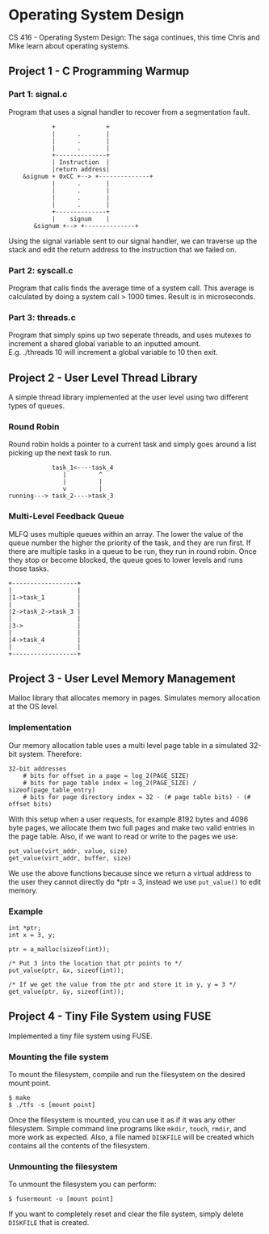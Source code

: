 # Operating System Design
CS 416 - Operating System Design: The saga continues, this time Chris
and Mike learn about operating systems.

## Project 1 - C Programming Warmup
### Part 1: signal.c
Program that uses a signal handler to recover from a segmentation fault.
```
			+              +
			|      .       |
			|      .       |
			|      .       |
			+--------------+
			| Instruction  |
			|return address|
    &signum + 0xCC +--> +--------------+
			|      .       |
			|      .       |
			|      .       |
			|      .       |
			+--------------+
			|    signum    |
	   &signum +-->	+--------------+
```
Using the signal variable sent to our signal handler, we can traverse up the stack
and edit the return address to the instruction that we failed on.

### Part 2: syscall.c
Program that calls finds the average time of a system call. This average is
calculated by doing a system call > 1000 times. Result is in microseconds.

### Part 3: threads.c
Program that simply spins up two seperate threads, and uses mutexes to
increment a shared global variable to an inputted amount.<br/>
E.g. ./threads 10 will increment a global variable to 10 then exit.

## Project 2 - User Level Thread Library
A simple thread library implemented at the user level using two different types
of queues.

### Round Robin
Round robin holds a pointer to a current task and simply goes around a list
picking up the next task to run.
```
            task_1<----task_4
               |         ^
               |         |
               v         |
running---> task_2---->task_3
```

### Multi-Level Feedback Queue
MLFQ uses multiple queues within an array. The lower the value of the queue number
the higher the priority of the task, and they are run first. If there are multiple
tasks in a queue to be run, they run in round robin. Once they stop or become
blocked, the queue goes to lower levels and runs those tasks.
```
+------------------+
|                  |
|1->task_1         |
|                  |
|2->task_2->task_3 |
|                  |
|3->               |
|                  |
|4->task_4         |
|                  |
+------------------+
```

## Project 3 - User Level Memory Management
Malloc library that allocates memory in pages. Simulates memory allocation at the
OS level.

### Implementation
Our memory allocation table uses a multi level page table in a simulated 32-bit system.
Therefore:
```
32-bit addresses
	# bits for offset in a page = log_2(PAGE_SIZE)
	# bits for page table index = log_2(PAGE_SIZE) / sizeof(page_table_entry)
	# bits for page directory index = 32 - (# page table bits) - (# offset bits)
```
With this setup when a user requests, for example 8192 bytes and 4096 byte pages, we
allocate them two full pages and make two valid entries in the page table. Also, if we
want to read or write to the pages we use:
```
put_value(virt_addr, value, size)
get_value(virt_addr, buffer, size)
```
We use the above functions because since we return a virtual address to the user they
cannot directly do \*ptr = 3, instead we use `put_value()` to edit memory.

### Example
```
int *ptr;
int x = 3, y;

ptr = a_malloc(sizeof(int));

/* Put 3 into the location that ptr points to */
put_value(ptr, &x, sizeof(int));

/* If we get the value from the ptr and store it in y, y = 3 */
get_value(ptr, &y, sizeof(int));
```

## Project 4 - Tiny File System using FUSE
Implemented a tiny file system using FUSE.

### Mounting the file system
To mount the filesystem, compile and run the filesystem on the desired mount point.
```
$ make
$ ./tfs -s [mount point]
```
Once the filesystem is mounted, you can use it as if it was any other filesystem.
Simple command line programs like `mkdir`, `touch`, `rmdir`, and more work as expected.
Also, a file named `DISKFILE` will be created which contains all the contents of
the filesystem.

### Unmounting the filesystem
To unmount the filesystem you can perform:
```
$ fusermount -u [mount point]
```
If you want to completely reset and clear the file system, simply delete
`DISKFILE` that is created.
